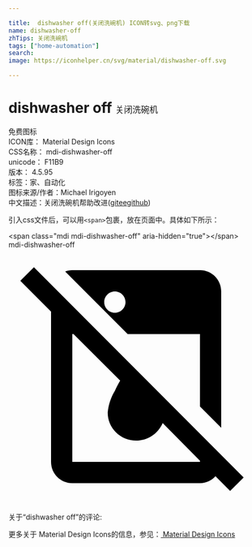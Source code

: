 ```yaml
---

title:  dishwasher off(关闭洗碗机) ICON转svg、png下载
name: dishwasher-off
zhTips: 关闭洗碗机
tags: ["home-automation"]
search: 
image: https://iconhelper.cn/svg/material/dishwasher-off.svg

---
```


# dishwasher off  <small style="font-size: 60%;font-weight: 100">关闭洗碗机</small>


<div class="detail-page">
<p>
<span><span class="badge-success badge">免费图标</span> </span>
<br/>
<span>
ICON库：
<span class="badge-secondary badge">Material Design Icons</span> 
</span>
<br/>
<span>
CSS名称：
<span class="badge-secondary badge">mdi-dishwasher-off</span> 
</span>
<br/>
<span>
unicode：
<span class="badge-secondary badge">F11B9</span> 
<copy-btn content='F11B9' btn-title=""></copy-btn>
<copy-btn :content='String.fromCodePoint(parseInt("F11B9", 16))' btn-title="复制U"></copy-btn>
</span>
<br/>
<span>
版本：
<span class="badge-secondary badge">4.5.95</span> 
</span><br/><span>标签：<span class="badge-light badge"><router-link to="/tags/home-automation.html">家、自动化</router-link></span></span>
<br/>
<span>图标来源/作者：<span class="badge-light badge">Michael Irigoyen</span></span> 
<br/>
<span class="zh-detail">中文描述：<span class="badge-primary badge">关闭洗碗机</span><span class="help-link"><span>帮助改进</span>(<a href="https://gitee.com/liuwave/icon-helper/edit/master/json/material/dishwasher-off.json" target="_blank" rel="noopener noreferrer">gitee</a><a href="https://github.com/liuwave/icon-helper/edit/master/json/material/dishwasher-off.json" target="_blank" rel="noopener noreferrer">github</a></span>)</span><br/>
</p>
</div>
<div class="alert alert-dark">
  <i class="mdi mdi-dishwasher-off mdi-48px"></i>
  <i class="mdi mdi-dishwasher-off mdi-36px"></i>
  <i class="mdi mdi-dishwasher-off mdi-24px"></i>
  <i class="mdi mdi-dishwasher-off mdi-18px"></i>
</div>
<div>
  <p>引入css文件后，可以用<code>&lt;span&gt;</code>包裹，放在页面中。具体如下所示：    
  </p>
  <div class="alert alert-primary" style="font-size: 14px">
    &lt;span class="mdi mdi-dishwasher-off" aria-hidden="true"&gt;&lt;/span&gt;
    <copy-btn content='<span class="mdi mdi-dishwasher-off" aria-hidden="true"></span>'></copy-btn>
  </div>
  <div class="alert alert-secondary">
    <i class="mdi mdi-dishwasher-off"
    style="font-size: 24px"
    aria-hidden="true"></i> mdi-dishwasher-off
    <copy-btn content="mdi-dishwasher-off" btn-title="复制图标名称"></copy-btn>
  </div>
</div>
<div id="svg" class="svg-wrap">
<svg xmlns="http://www.w3.org/2000/svg" viewBox="0 0 24 24"><path d="M22.11 21.46L2.39 1.73L1.11 3L4 5.89V20C4 21.11 4.89 22 6 22H18C18.58 22 19.1 21.75 19.46 21.35L20.84 22.73L22.11 21.46M18 20H6V8H6.11L10.5 12.37C10.31 12.69 10.15 13 10 13.33C9.63 13.94 9.4 14.62 9.33 15.33C9.31 16.03 9.59 16.71 10.09 17.21C11.15 18.27 12.86 18.26 13.91 17.21C14.16 16.97 14.35 16.68 14.5 16.36L18 19.89V20M11.2 8H18V14.8L20 16.8V4C20 2.9 19.11 2 18 2H6C5.76 2 5.54 2.05 5.33 2.13L11.2 8M10 4C10.55 4 11 4.45 11 5S10.55 6 10 6 9 5.55 9 5 9.45 4 10 4Z" /></svg>
</div>
<detail full-name='mdi-dishwasher-off'></detail>
<div>
<p>关于“dishwasher off”的评论:</p>
</div>
<Vssue title="关于“dishwasher off”的评论" ></Vssue>    
<div><p>更多关于 Material Design Icons的信息，参见：<a target="_blank" href="https://iconhelper.cn/material.html"> Material Design Icons</a>
</p></div>

